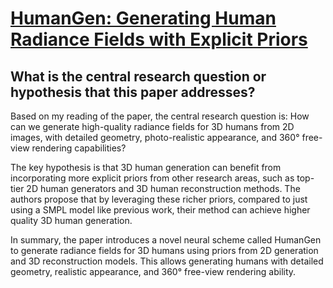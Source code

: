 # [HumanGen: Generating Human Radiance Fields with Explicit Priors](https://arxiv.org/abs/2212.05321)

## What is the central research question or hypothesis that this paper addresses?

 Based on my reading of the paper, the central research question is: How can we generate high-quality radiance fields for 3D humans from 2D images, with detailed geometry, photo-realistic appearance, and 360° free-view rendering capabilities? 

The key hypothesis is that 3D human generation can benefit from incorporating more explicit priors from other research areas, such as top-tier 2D human generators and 3D human reconstruction methods. The authors propose that by leveraging these richer priors, compared to just using a SMPL model like previous work, their method can achieve higher quality 3D human generation.

In summary, the paper introduces a novel neural scheme called HumanGen to generate radiance fields for 3D humans using priors from 2D generation and 3D reconstruction models. This allows generating humans with detailed geometry, realistic appearance, and 360° free-view rendering ability.
